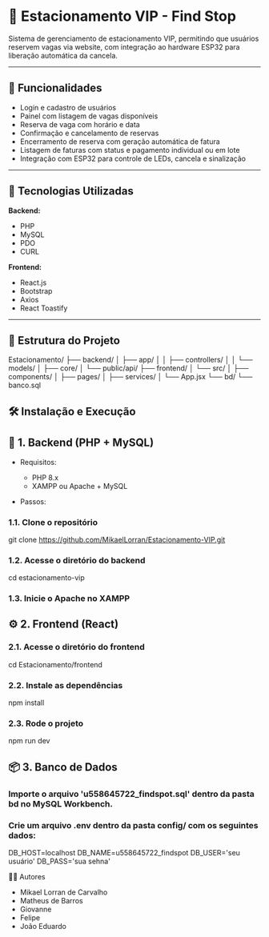 # 🚗 Estacionamento VIP - Find Stop

Sistema de gerenciamento de estacionamento VIP, permitindo que usuários reservem vagas via website, com integração ao hardware ESP32 para liberação automática da cancela.

---

## 📌 Funcionalidades

- Login e cadastro de usuários
- Painel com listagem de vagas disponíveis
- Reserva de vaga com horário e data
- Confirmação e cancelamento de reservas
- Encerramento de reserva com geração automática de fatura
- Listagem de faturas com status e pagamento individual ou em lote
- Integração com ESP32 para controle de LEDs, cancela e sinalização

---

## 🧱 Tecnologias Utilizadas

**Backend:**

- PHP
- MySQL
- PDO
- CURL

**Frontend:**

- React.js
- Bootstrap
- Axios
- React Toastify

---

## 📁 Estrutura do Projeto

Estacionamento/
├── backend/
│ ├── app/
│ │ ├── controllers/
│ │ └── models/
│ ├── core/
│ └── public/api/
├── frontend/
│ └── src/
│ ├── components/
│ ├── pages/
│ ├── services/
│ └── App.jsx
└── bd/
└── banco.sql

## 🛠️ Instalação e Execução

## 📁 1. Backend (PHP + MySQL)

- Requisitos:

  - PHP 8.x
  - XAMPP ou Apache + MySQL

- Passos:

### 1.1. Clone o repositório

git clone https://github.com/MikaelLorran/Estacionamento-VIP.git

### 1.2. Acesse o diretório do backend

cd estacionamento-vip

### 1.3. Inicie o Apache no XAMPP

## ⚙️ 2. Frontend (React)

### 2.1. Acesse o diretório do frontend

cd Estacionamento/frontend

### 2.2. Instale as dependências

npm install

### 2.3. Rode o projeto

npm run dev

## 📦 3. Banco de Dados

### Importe o arquivo 'u558645722_findspot.sql' dentro da pasta bd no MySQL Workbench.

### Crie um arquivo .env dentro da pasta config/ com os seguintes dados:

DB_HOST=localhost
DB_NAME=u558645722_findspot
DB_USER='seu usuário'
DB_PASS='sua sehna'

👨‍💻 Autores

- Mikael Lorran de Carvalho
- Matheus de Barros
- Giovanne
- Felipe
- João Eduardo
